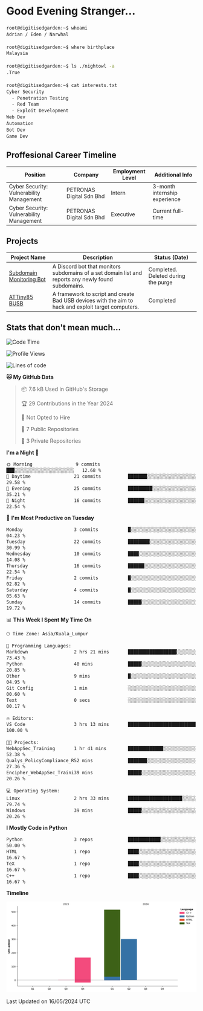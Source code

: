 # Good Evening Stranger...

```bash
root@digitisedgarden:~$ whoami
Adrian / Eden / Narwhal

root@digitisedgarden:~$ where birthplace
Malaysia

root@digitisedgarden:~$ ls ./nightowl -a
.True

root@digitisedgarden:~$ cat interests.txt
Cyber Security
  - Penetration Testing
  - Red Team
  - Exploit Development
Web Dev
Automation
Bot Dev
Game Dev
```

## Proffesional Career Timeline

|Position|Company|Employment Level|Additional Info|
|-------------|---------------------------------------------------------------|----|-----|
|Cyber Security: Vulnerability Management | PETRONAS Digital Sdn Bhd |Intern| 3-month internship experience |
|Cyber Security: Vulnerability Management | PETRONAS Digital Sdn Bhd |Executive|Current full-time|

## Projects

| Project Name | Description | Status (Date) |
|--------------|-------------|---------------|
|[Subdomain Monitoring Bot](https://github.com/edenfrey/subdomain-monitor)|A Discord bot that monitors subdomains of a set domain list and reports any newly found subdomains.|Completed. Deleted during the purge|
|[ATTiny85 BUSB](https://github.com/edenfrey/ATTiny85_BUSB)|A framework to script and create Bad USB devices with the aim to hack and exploit target computers.|Completed|

## Stats that don't mean much...

<!--START_SECTION:waka-->
![Code Time](http://img.shields.io/badge/Code%20Time-309%20hrs%2012%20mins-blue)

![Profile Views](http://img.shields.io/badge/Profile%20Views-0-blue)

![Lines of code](https://img.shields.io/badge/From%20Hello%20World%20I%27ve%20Written-982%20lines%20of%20code-blue)

**🐱 My GitHub Data** 

> 📦 7.6 kB Used in GitHub's Storage 
 > 
> 🏆 29 Contributions in the Year 2024
 > 
> 🚫 Not Opted to Hire
 > 
> 📜 7 Public Repositories 
 > 
> 🔑 3 Private Repositories 
 > 
**I'm a Night 🦉** 

```text
🌞 Morning                9 commits           ███░░░░░░░░░░░░░░░░░░░░░░   12.68 % 
🌆 Daytime                21 commits          ███████░░░░░░░░░░░░░░░░░░   29.58 % 
🌃 Evening                25 commits          █████████░░░░░░░░░░░░░░░░   35.21 % 
🌙 Night                  16 commits          ██████░░░░░░░░░░░░░░░░░░░   22.54 % 
```
📅 **I'm Most Productive on Tuesday** 

```text
Monday                   3 commits           █░░░░░░░░░░░░░░░░░░░░░░░░   04.23 % 
Tuesday                  22 commits          ████████░░░░░░░░░░░░░░░░░   30.99 % 
Wednesday                10 commits          ████░░░░░░░░░░░░░░░░░░░░░   14.08 % 
Thursday                 16 commits          ██████░░░░░░░░░░░░░░░░░░░   22.54 % 
Friday                   2 commits           █░░░░░░░░░░░░░░░░░░░░░░░░   02.82 % 
Saturday                 4 commits           █░░░░░░░░░░░░░░░░░░░░░░░░   05.63 % 
Sunday                   14 commits          █████░░░░░░░░░░░░░░░░░░░░   19.72 % 
```


📊 **This Week I Spent My Time On** 

```text
🕑︎ Time Zone: Asia/Kuala_Lumpur

💬 Programming Languages: 
Markdown                 2 hrs 21 mins       ██████████████████░░░░░░░   73.43 % 
Python                   40 mins             █████░░░░░░░░░░░░░░░░░░░░   20.85 % 
Other                    9 mins              █░░░░░░░░░░░░░░░░░░░░░░░░   04.95 % 
Git Config               1 min               ░░░░░░░░░░░░░░░░░░░░░░░░░   00.60 % 
Text                     0 secs              ░░░░░░░░░░░░░░░░░░░░░░░░░   00.17 % 

🔥 Editors: 
VS Code                  3 hrs 13 mins       █████████████████████████   100.00 % 

🐱‍💻 Projects: 
WebAppSec_Training       1 hr 41 mins        █████████████░░░░░░░░░░░░   52.38 % 
Qualys_PolicyCompliance_R52 mins             ███████░░░░░░░░░░░░░░░░░░   27.36 % 
Encipher_WebAppSec_Traini39 mins             █████░░░░░░░░░░░░░░░░░░░░   20.26 % 

💻 Operating System: 
Linux                    2 hrs 33 mins       ████████████████████░░░░░   79.74 % 
Windows                  39 mins             █████░░░░░░░░░░░░░░░░░░░░   20.26 % 
```

**I Mostly Code in Python** 

```text
Python                   3 repos             ████████████░░░░░░░░░░░░░   50.00 % 
HTML                     1 repo              ████░░░░░░░░░░░░░░░░░░░░░   16.67 % 
TeX                      1 repo              ████░░░░░░░░░░░░░░░░░░░░░   16.67 % 
C++                      1 repo              ████░░░░░░░░░░░░░░░░░░░░░   16.67 % 
```



**Timeline**

![Lines of Code chart](https://raw.githubusercontent.com/0xnarwhal/0xnarwhal/main/assets/bar_graph.png)


 Last Updated on 16/05/2024 UTC
<!--END_SECTION:waka-->
